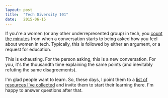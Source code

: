 ```yaml
---
layout: post
title:  "Tech Diversity 101"
date:   2015-06-15
---
```


<p class="intro"><span class="dropcap">I</span>f you're a women (or any other underrepresented group) in tech, you <a href="https://the-pastry-box-project.net/lara-hogan/2015-may-18">count the minutes</a> from when a conversation starts to being asked how you feel about women in tech. Typically, this is followed by either an argument, or a request for education.</p>

This is exhausting. For the person asking, this is a new conversation. For you, it's the thousandth time explaining the same points (and inevitably refuting the same disagreements).

I'm glad people want to learn. So, these days, I point them to a [list of resources I've collected](https://pinboard.in/u:natdudley/t:101/) and invite them to start their learning there. I'm happy to answer questions after that.

